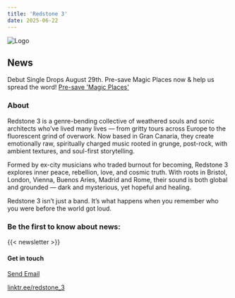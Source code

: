 ```yaml
---
title: 'Redstone 3'
date: 2025-06-22
---
```


![ Logo ](/images/Redstone3font.png)

## News
Debut Single Drops August 29th.
Pre-save Magic Places now & help us spread the word!
<a href="https://ditto.fm/magic-places">Pre-save 'Magic Places'</a>

### About 
Redstone 3 is a genre-bending collective of weathered souls and sonic architects who’ve lived many lives — from gritty tours across Europe to the fluorescent grind of overwork. Now based in Gran Canaria, they create emotionally raw, spiritually charged music rooted in grunge, post-rock, with ambient textures, and soul-first storytelling.

Formed by ex-city musicians who traded burnout for becoming, Redstone 3 explores inner peace, rebellion, love, and cosmic truth. With roots in Bristol, London, Vienna, Buenos Aries, Madrid and Rome, their sound is both global and grounded — dark and mysterious, yet hopeful and healing.

Redstone 3 isn’t just a band. It’s what happens when you remember who you were before the world got loud.


### Be the first to know about news:
{{< newsletter >}}


#### Get in touch
[Send Email](mailto:info@redstone3.com)

<a href="https://linktr.ee/redstone_3" target="_blank">linktr.ee/redstone_3</a>

